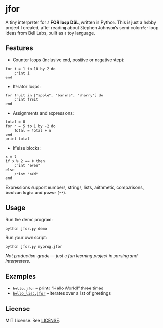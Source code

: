 # jfor

A tiny interpreter for a **FOR loop DSL**, written in Python. This is just a hobby project I created, after reading about Stephen Johnson’s semi-colon`for` loop ideas from Bell Labs, built as a toy language.

## Features

- Counter loops (inclusive end, positive or negative step):

```jfor
for i = 1 to 10 by 2 do
    print i
end
```

- Iterator loops:

```jfor
for fruit in ["apple", "banana", "cherry"] do
    print fruit
end
```

- Assignments and expressions:

```jfor
total = 0
for n = 5 to 1 by -2 do
    total = total + n
end
print total
```

- If/else blocks:

```jfor
x = 7
if x % 2 == 0 then
    print "even"
else
    print "odd"
end
```

Expressions support numbers, strings, lists, arithmetic, comparisons, boolean logic, and power (`**`).

## Usage

Run the demo program:

```bash
python jfor.py demo
```

Run your own script:

```bash
python jfor.py myprog.jfor
```

_Not production-grade — just a fun learning project in parsing and interpreters._

## Examples

- [`hello.jfor`](hello.jfor) – prints “Hello World!” three times  
- [`hello_list.jfor`](hello_list.jfor) – iterates over a list of greetings

## License

MIT License. See [LICENSE](LICENSE).
